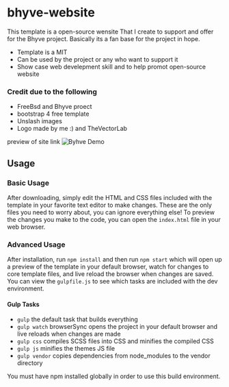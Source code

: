 # bhyve-website 

This template is a open-source wensite That I create to support and offer for the Bhyve project.
Basically its a fan base for the project in hope.

- Template is a MIT 
- Can be used by the project or any who want to support it
- Show case web develepment skill and to help promot open-source website


### Credit due to the following

- FreeBsd and Bhyve proect
- bootstrap 4 free template
- Unslash images
- Logo made by me :) and TheVectorLab


preview of site link ![Byhve Demo](https://linuxbytes.github.io/bhyve-website)


## Usage

### Basic Usage

After downloading, simply edit the HTML and CSS files included with the template in your favorite text editor to make changes. These are the only files you need to worry about, you can ignore everything else! To preview the changes you make to the code, you can open the `index.html` file in your web browser.

### Advanced Usage

After installation, run `npm install` and then run `npm start` which will open up a preview of the template in your default browser, watch for changes to core template files, and live reload the browser when changes are saved. You can view the `gulpfile.js` to see which tasks are included with the dev environment.

#### Gulp Tasks

- `gulp` the default task that builds everything
- `gulp watch` browserSync opens the project in your default browser and live reloads when changes are made
- `gulp css` compiles SCSS files into CSS and minifies the compiled CSS
- `gulp js` minifies the themes JS file
- `gulp vendor` copies dependencies from node_modules to the vendor directory

You must have npm installed globally in order to use this build environment.
